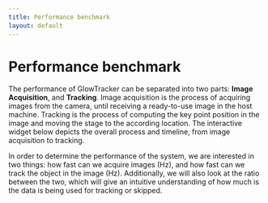 ```yaml
---
title: Performance benchmark
layout: default
---
```

# Performance benchmark
The performance of GlowTracker can be separated into two parts: **Image Acquisition**, and **Tracking**.
Image acquisition is the process of acquiring images from the camera, until receiving a ready-to-use image in the host machine. 
Tracking is the process of computing the key point position in the image and moving the stage to the according location.
The interactive widget below depicts the overall process and timeline, from image acquisition to tracking.

In order to determine the performance of the system, we are interested in two things: how fast can we acquire images (Hz), and how fast can we track the object in the image (Hz). 
Additionally, we will also look at the ratio between the two, which will give an intuitive understanding of how much is the data is being used for tracking or skipped.


<div>
    <meta name=viewport content="width=device-width,initial-scale=1">  
    <meta charset="utf-8"/>
    <script src="https://www.geogebra.org/apps/deployggb.js"></script>
    <div id="ggb-element" style="height: 500px; width: 100%;"></div>
    <script type="text/javascript">

        var containerRect = document.getElementById('ggb-element').getBoundingClientRect();
        
        var params = {
            appName: "geometry", 
            material_id: "db34hnfh",
            autoHeight: true,
            width: containerRect.width,
            height: containerRect.height,
            showToolBar: false, 
            showMenuBar: false,
            showAlgebraInput: false, 
            showToolBarHelp: false,
            showResetIcon: true,
            errorDialogsActive: true,
            useBrowserForJS: false,
        };

        var ggbApplet = new GGBApplet(params, true);
        
        window.addEventListener("load", function() { 
            ggbApplet.inject('ggb-element');
        });
    </script>
</div>

## Image acquisition
In an acquisition loop, the camera sensor receives a frame-start trigger signal, the sensor is exposed for a specified exposure time, then the sensor values are read out, internally processed in the camera, and sent to the host. After the host receives the image, it goes through an image processing pipeline one more time, then it is ready to be used in the application.

There are many factors that decide the acquisition rate. 
The most important factors that the user can control are exposure time, image size (or region-of-interest ROI), and binning mode. 
The exposure time determines how long the sensor is exposed to light before being read out. 
The shorter the exposure time, the higher the acquisition rate. 
The lower the image size, the higher the acquisition rate.
The binning mode, for example, if set to an additive mode, can increase the image brightness to compensate for the lower exposure time, but also reduce the effective image resolution.
Deciding these factors depends on the equipment setup and the animal that is going to be studied.
For more information on what are the parameters that affect the image acquisition rate, please visit [Basler: Resulting frame rate](https://docs.baslerweb.com/resulting-frame-rate)

With all these affecting parameters in mind, the total time from beginning to receiving a frame-start trigger signal to having a useable image in the application is called a *one-frame time*, and it is noticeably longer than just the exposure time because it also contains the sensor readout time and image processing time.
Fortunately, we can operate the camera in a [rolling shutter](https://docs.baslerweb.com/electronic-shutter-types#rolling-shutter) mode, which exposes each row of the sensor consecutively with a small time offset (8 µs in our model) and also simultaneously read the row value out after it is finished. 
This significantly reduces the waiting time for the sensor readout and effectively increases the acquisition rate to almost equal the exposure time plus some constants.

The category of time that we will be using to benchmark is the effective image-receiving time, which is the time stamp at a point where the image is finished processing and is ready to be used in the application. The duration between each time stamp is essentially the **image acquisition rate**.


## Tracking
After receiving an image, the application computes the location of interest, tells the stage to move respectively such that the location of interest will be at the center of the image, and then waits until receiving a new image to begin tracking again.

The tracking algorithm is explained in [Code explanation: Tracking]({% link software/code_explanation.md %}#tracking), and the amount of time to compute is denoted as *Compute Tracking* in the timeline widget above.
The amount of time takes to communicate to the stage and then wait until it is moved to the specified location is called *Communicate to Stage* and *Stage Moving* respectively. 
Additionally, we will have to wait for the camera to begin a new acquisition cycle.
This is because if we were to use the latest image that we have in the application, the image could be exposed during the stage movement, resulting in a motion blur. The object may also be in a different position, which when computed, could yield an incorrect tracking position.
This amount of time depends on the tracking object, the camera, and the stage.
If the tracking objects move relatively fast in each frame, then the stage moving time increases.
If the image acquisition time is fast, then the waiting time for an acquisition cycle decreases.
If the stage movement speed profile is fast (depending on the hardware [configuration](https://www.zaber.com/protocol-manual?protocol=ASCII#topic_setting_motion_accel_ramptime)), then the waiting time for the stage to finish moving decreases.

The category of time that we will be using to benchmark is the effective image-tracking time, which is the time stamp at starting tracking of an image. The duration between each time stamp is the **tracking rate**.

## Benchmark
We have performed benchmarking on the image acquisition rate and tracking rate with varying exposure times. 
By definition, the image acquisition rate is mainly an inverse of the exposure time with some constant factor. 
We would like to know how fast our application can track with regard to image acquisition rate. 
The benchmarking is performed with maximum image ROI (3088 x 2064 pixels), no binning, in a laptop with 12th Gen Intel(R) Core(TM) i7-1255U 1.70 GHz CPU, 15 GB of RAM, and on a Windows 10 64-bit operating system. The results is shown in the plot below.

<figure class="center-figure">
    <img src="custom_assets/images/performance/image_acquisition_vs_tracking_rate.png" alt="image acquisition vs tracking rate">
</figure>

Here we can observe that the relationship between the image acquisition rate and tracking rate is almost linearly proportional to each other. 
This makes sense as the faster we can acquire images, the faster we can track them. 
However, we notice that there is a spike in the tracking rate where the image acquisition rate is equal to 33.333 Hz, which is a result of setting the exposure time to 30 ms. 
We have yet to find a definitive answer to this. 
Our intuition for now is that there may be some acquisition rate that happens to synchronize perfectly with the tracking loop, which helps reduce the synchronization waiting time.

Additionally, we would like to have an intuitive understanding of how fast the application can track compared to how fast it can acquire images. 
We can do this by dividing the image acquisition rate by the tracking rate. 
This gives us the ratio between the two called **Frames per track**, depicting how many frames have been acquired for the tracking of a frame to be completed. 
We then plot this ratio against the image acquisition rate in the plot below.

<figure class="center-figure">
    <img src="custom_assets/images/performance/image_acquisition_vs_frames_per_track.png" alt="image_acquisition vs frames per track">
</figure>

From the above plot, a similar behavior as the previous plot can be observed. 
The frames-per-track ratio is mostly linearly proportionate to the image acquisition rate. 
This is because the compute-tracking time and communicate-to-stage time are independent of the image acquisition rate. 
Meaning no matter how fast we acquire images, we still have to wait for the same fixed amount of time to compute tracking, and so the frames-per-track ratio increases. 
The peak of tracking rate at 33.33 Hz image acquisition in the previous figure also now becomes a dip in this figure because it means that it has a higher tracking rate than its neighbors. 
The frames-per-track ratio has a lower bound of 2. 
This is because if the tracking scheme is so fast that it can be completed within an image acquisition cycle, it would still need to wait for a new acquisition cycle to receive a correct image to use for the next tracking.

## Conclusion
The performance of the application depends on many variables, the hardware setup, the software, and the studied subject.
In our experience working with C. elegans and P. pacificus, using the [described setup]({% link Part_list.md %}), we found that the range of exposure time to give a good quality image while still being relative responsive is ranging from 20 ms to 60 ms, which yield the respective acquisition rates from 50 Hz to 16.67 Hz, and tracking rate from 11 Hz to 6.5 Hz, or the frames-per-track ratio of 5 to 2.5 times.